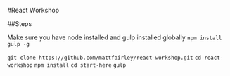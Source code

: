 #React Workshop

##Steps

Make sure you have node installed and gulp installed globally
`npm install gulp -g`

`git clone https://github.com/mattfairley/react-workshop.git`
`cd react-workshop`
`npm install`
`cd start-here`
`gulp`